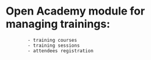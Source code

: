 Open Academy module for managing trainings:
==========================================
            - training courses
            - training sessions
            - attendees registration


